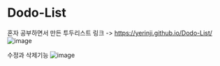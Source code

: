# Dodo-List
혼자 공부하면서 만든 투두리스트
링크 -> https://yerinji.github.io/Dodo-List/
![image](https://github.com/user-attachments/assets/6f9bacb6-b8a1-4836-810a-3c4b0fe7c8af)

수정과 삭제기능
![image](https://github.com/user-attachments/assets/a2e58627-5d2d-4f9f-b3d0-459bdc69dc5d)

